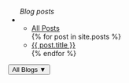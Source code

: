 <ul id="menu">
  <span class="toc-title"><em>Blog posts</em></span>
  <li>
    <ul id="side-menu" class="active">
    <li>
      <a href="/{{ page.lang }}/blog/posts">All Posts</a>
    </li>
      {% for post in site.posts %}
    <li>
      <a href="{{post.url}}">{{ post.title }}</a>
    </li>
      {% endfor %}
  </ul>
  </li>
</ul> 
<button id="menu-toggle" title="show blogs list">All Blogs &#x25BC</button>